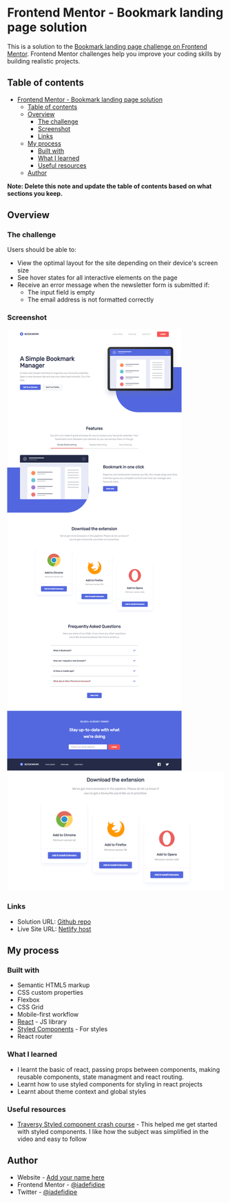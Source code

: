 # Frontend Mentor - Bookmark landing page solution

This is a solution to the [Bookmark landing page challenge on Frontend Mentor](https://www.frontendmentor.io/challenges/bookmark-landing-page-5d0b588a9edda32581d29158). Frontend Mentor challenges help you improve your coding skills by building realistic projects.

## Table of contents

- [Frontend Mentor - Bookmark landing page solution](#frontend-mentor---bookmark-landing-page-solution)
  - [Table of contents](#table-of-contents)
  - [Overview](#overview)
    - [The challenge](#the-challenge)
    - [Screenshot](#screenshot)
    - [Links](#links)
  - [My process](#my-process)
    - [Built with](#built-with)
    - [What I learned](#what-i-learned)
    - [Useful resources](#useful-resources)
  - [Author](#author)

**Note: Delete this note and update the table of contents based on what sections you keep.**

## Overview

### The challenge

Users should be able to:

- View the optimal layout for the site depending on their device's screen size
- See hover states for all interactive elements on the page
- Receive an error message when the newsletter form is submitted if:
  - The input field is empty
  - The email address is not formatted correctly

### Screenshot

![Full page shot](./screenshots/bookmar-src-1.png)
![page shot](./screenshots/bookmark-src-2.png)

### Links

- Solution URL: [Github repo](https://github.com/iadefidipe/bookmark-landing-page)
- Live Site URL: [Netlify host](https://bookmark-extension-page.netlify.app/)

## My process

### Built with

- Semantic HTML5 markup
- CSS custom properties
- Flexbox
- CSS Grid
- Mobile-first workflow
- [React](https://reactjs.org/) - JS library
- [Styled Components](https://styled-components.com/) - For styles
- React router

### What I learned

- I learnt the basic of react, passing props between components, making reusable components, state managment and react routing.
- Learnt how to use styled components for styling in react projects
- Learnt about theme context and global styles

### Useful resources

- [Traversy Styled component crash course](https://youtu.be/02zO0hZmwnw) - This helped me get started with styled components. I like how the subject was simplified in the video and easy to follow

## Author

- Website - [Add your name here](https://www.your-site.com)
- Frontend Mentor - [@iadefidipe](https://www.frontendmentor.io/profile/iadefidipe)
- Twitter - [@iadefidipe](https://www.twitter.com/iadefidipe)
